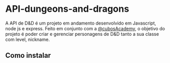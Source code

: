 # API-dungeons-and-dragons
A API de D&D é um projeto em andamento desenvolvido em Javascript, node js e express. Feito em conjunto com a [@cubosAcademy](https://cubos.academy/), o objetivo do projeto é poder criar e gerenciar personagens de D&D tanto a sua classe com level, nickname.
## Como instalar
